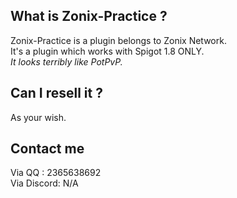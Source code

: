 ## What is Zonix-Practice ?
Zonix-Practice is a plugin belongs to Zonix Network.                        
It's a plugin which works with Spigot 1.8 ONLY.                          
*It looks terribly like PotPvP.*                         

## Can I resell it ?
As your wish.

## Contact me
Via QQ : 2365638692      
Via Discord: N/A
